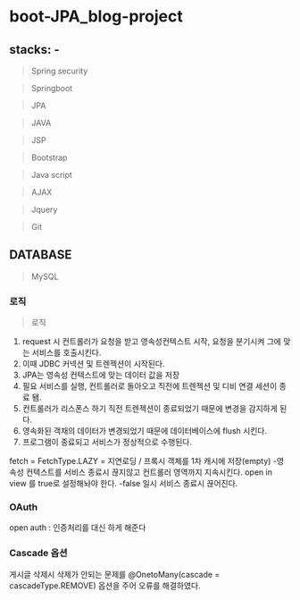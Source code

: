 # boot-JPA_blog-project

## stacks: -

> Spring security

> Springboot

>JPA

>JAVA

>JSP

>Bootstrap

>Java script

>AJAX

>Jquery

>Git

## DATABASE 

>MySQL

### 로직
>로직
1. request 시 컨트롤러가 요청을 받고 영속성컨텍스트 시작, 요청을 분기시켜 그에 맞는 서비스를 호출시킨다.
2. 이때 JDBC 커넥션 및 트렌젝션이 시작된다.
3. JPA는 영속성 컨텍스트에 맞는 데이터 값을 저장
4. 필요 서비스를 실행, 컨트롤러로 돌아오고 직전에 트렌젝션 및 디비 연결 세션이 종료 됌.
5. 컨트롤러가 리스폰스 하기 직전 트렌젝션이 종료되었기 때문에 변경을 감지하게 된다.
6. 영속화된 객채의 데이터가 변경되었기 때문에  데이터베이스에 flush 시킨다.
7. 프로그램이 종료되고 서비스가 정상적으로 수행된다.

fetch = FetchType.LAZY = 지연로딩 / 프록시 객체를 1차 캐시에 저장(empty) 
-영속성 컨텍스트를 서비스 종료시 끊지않고 컨트롤러 영역까지 지속시킨다. open in view 를 true로 설정해놔야 한다.
-false 일시 서비스 종료시 끊어진다.

### OAuth
open auth : 인증처리를 대신 하게 해준다

### Cascade 옵션
게시글 삭제시 삭제가 안되는 문제를 @OnetoMany(cascade = cascadeType.REMOVE) 옵션을 주어 오류를 해결하였다.
